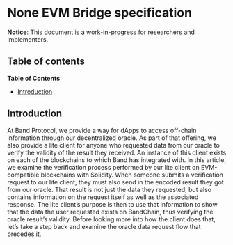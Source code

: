 # None EVM Bridge specification

**Notice**: This document is a work-in-progress for researchers and implementers.

## Table of contents

<!-- START doctoc generated TOC please keep comment here to allow auto update -->
<!-- DON'T EDIT THIS SECTION, INSTEAD RE-RUN doctoc TO UPDATE -->

**Table of Contents**

- [Introduction](#introduction)

<!-- END doctoc generated TOC please keep comment here to allow auto update -->

## Introduction

At Band Protocol, we provide a way for dApps to access off-chain information through our decentralized oracle. As part of that offering, we also provide a lite client for anyone who requested data from our oracle to verify the validity of the result they received. An instance of this client exists on each of the blockchains to which Band has integrated with.
In this article, we examine the verification process performed by our lite client on EVM-compatible blockchains with Solidity. When someone submits a verification request to our lite client, they must also send in the encoded result they got from our oracle. That result is not just the data they requested, but also contains information on the request itself as well as the associated response.
The lite client’s purpose is then to use that information to show that the data the user requested exists on BandChain, thus verifying the oracle result’s validity. Before looking more into how the client does that, let’s take a step back and examine the oracle data request flow that precedes it.
